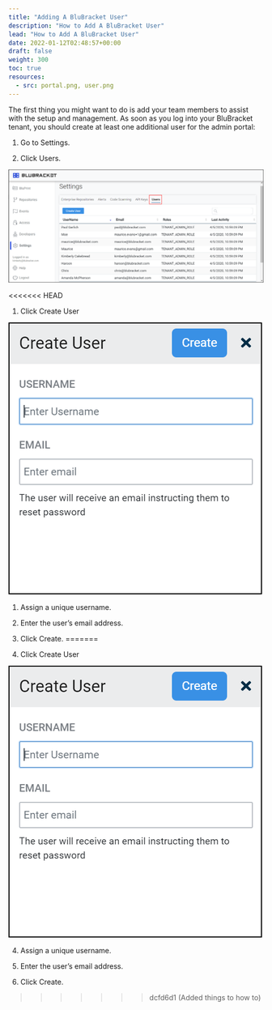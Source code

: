 ```yaml
---
title: "Adding A BluBracket User"
description: "How to Add A BluBracket User"
lead: "How to Add A BluBracket User"
date: 2022-01-12T02:48:57+00:00
draft: false
weight: 300
toc: true
resources:
  - src: portal.png, user.png
---
```


The first thing you might want to do is add your team members to assist with the setup and management. As soon as you log into your BluBracket tenant, you should create at least  one additional user for the admin portal:

1. Go to Settings.

2. Click Users.

![portal screenshot](portal.png)

<<<<<<< HEAD
1. Click Create User

![user screenshot](user.png)

1. Assign a unique username.

2. Enter the user’s email address.

3. Click Create.
=======
3. Click Create User

![user screenshot](user.png)

4. Assign a unique username.

5. Enter the user’s email address.

6. Click Create.
>>>>>>> dcfd6d1 (Added things to how to)
